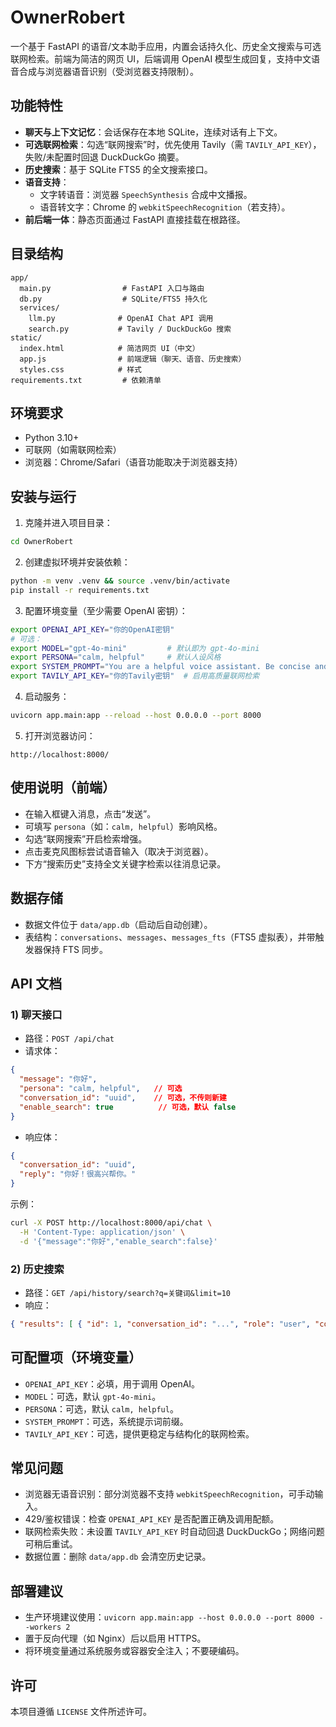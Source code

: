 # OwnerRobert

一个基于 FastAPI 的语音/文本助手应用，内置会话持久化、历史全文搜索与可选联网检索。前端为简洁的网页 UI，后端调用 OpenAI 模型生成回复，支持中文语音合成与浏览器语音识别（受浏览器支持限制）。

## 功能特性
- **聊天与上下文记忆**：会话保存在本地 SQLite，连续对话有上下文。
- **可选联网检索**：勾选“联网搜索”时，优先使用 Tavily（需 `TAVILY_API_KEY`），失败/未配置时回退 DuckDuckGo 摘要。
- **历史搜索**：基于 SQLite FTS5 的全文搜索接口。
- **语音支持**：
  - 文字转语音：浏览器 `SpeechSynthesis` 合成中文播报。
  - 语音转文字：Chrome 的 `webkitSpeechRecognition`（若支持）。
- **前后端一体**：静态页面通过 FastAPI 直接挂载在根路径。

## 目录结构
```
app/
  main.py                # FastAPI 入口与路由
  db.py                  # SQLite/FTS5 持久化
  services/
    llm.py              # OpenAI Chat API 调用
    search.py           # Tavily / DuckDuckGo 搜索
static/
  index.html            # 简洁网页 UI（中文）
  app.js                # 前端逻辑（聊天、语音、历史搜索）
  styles.css            # 样式
requirements.txt         # 依赖清单
```

## 环境要求
- Python 3.10+
- 可联网（如需联网检索）
- 浏览器：Chrome/Safari（语音功能取决于浏览器支持）

## 安装与运行
1) 克隆并进入项目目录：
```bash
cd OwnerRobert
```

2) 创建虚拟环境并安装依赖：
```bash
python -m venv .venv && source .venv/bin/activate
pip install -r requirements.txt
```

3) 配置环境变量（至少需要 OpenAI 密钥）：
```bash
export OPENAI_API_KEY="你的OpenAI密钥"
# 可选：
export MODEL="gpt-4o-mini"         # 默认即为 gpt-4o-mini
export PERSONA="calm, helpful"     # 默认人设风格
export SYSTEM_PROMPT="You are a helpful voice assistant. Be concise and friendly."
export TAVILY_API_KEY="你的Tavily密钥"  # 启用高质量联网检索
```

4) 启动服务：
```bash
uvicorn app.main:app --reload --host 0.0.0.0 --port 8000
```

5) 打开浏览器访问：
```
http://localhost:8000/
```

## 使用说明（前端）
- 在输入框键入消息，点击“发送”。
- 可填写 `persona`（如：`calm, helpful`）影响风格。
- 勾选“联网搜索”开启检索增强。
- 点击麦克风图标尝试语音输入（取决于浏览器）。
- 下方“搜索历史”支持全文关键字检索以往消息记录。

## 数据存储
- 数据文件位于 `data/app.db`（启动后自动创建）。
- 表结构：`conversations`、`messages`、`messages_fts`（FTS5 虚拟表），并带触发器保持 FTS 同步。

## API 文档
### 1) 聊天接口
- 路径：`POST /api/chat`
- 请求体：
```json
{
  "message": "你好",
  "persona": "calm, helpful",   // 可选
  "conversation_id": "uuid",    // 可选，不传则新建
  "enable_search": true          // 可选，默认 false
}
```
- 响应体：
```json
{
  "conversation_id": "uuid",
  "reply": "你好！很高兴帮你。"
}
```

示例：
```bash
curl -X POST http://localhost:8000/api/chat \
  -H 'Content-Type: application/json' \
  -d '{"message":"你好","enable_search":false}'
```

### 2) 历史搜索
- 路径：`GET /api/history/search?q=关键词&limit=10`
- 响应：
```json
{ "results": [ { "id": 1, "conversation_id": "...", "role": "user", "content": "...", "created_at": "..." } ] }
```

## 可配置项（环境变量）
- `OPENAI_API_KEY`：必填，用于调用 OpenAI。
- `MODEL`：可选，默认 `gpt-4o-mini`。
- `PERSONA`：可选，默认 `calm, helpful`。
- `SYSTEM_PROMPT`：可选，系统提示词前缀。
- `TAVILY_API_KEY`：可选，提供更稳定与结构化的联网检索。

## 常见问题
- 浏览器无语音识别：部分浏览器不支持 `webkitSpeechRecognition`，可手动输入。
- 429/鉴权错误：检查 `OPENAI_API_KEY` 是否配置正确及调用配额。
- 联网检索失败：未设置 `TAVILY_API_KEY` 时自动回退 DuckDuckGo；网络问题可稍后重试。
- 数据位置：删除 `data/app.db` 会清空历史记录。

## 部署建议
- 生产环境建议使用：`uvicorn app.main:app --host 0.0.0.0 --port 8000 --workers 2`
- 置于反向代理（如 Nginx）后以启用 HTTPS。
- 将环境变量通过系统服务或容器安全注入；不要硬编码。

## 许可
本项目遵循 `LICENSE` 文件所述许可。
